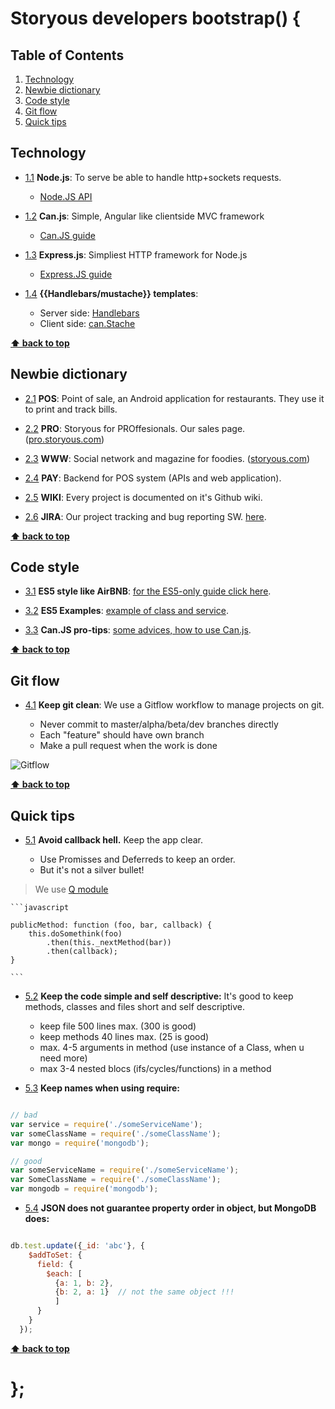# Storyous developers bootstrap() {

## Table of Contents

  1. [Technology](#technology)
  1. [Newbie dictionary](#newbie-dictionary)
  1. [Code style](#code-style)
  1. [Git flow](#git-flow)
  1. [Quick tips](#quick-tips)

## Technology

  - [1.1](#1.1) <a name='1.1'></a> **Node.js**: To serve be able to handle http+sockets requests.

    + [Node.JS API](https://nodejs.org/api/)

  - [1.2](#1.2) <a name='1.2'></a> **Can.js**: Simple, Angular like clientside MVC framework 

    + [Can.JS guide](http://canjs.com/guides/Tutorial.html)

  - [1.3](#1.3) <a name='1.3'></a> **Express.js**: Simpliest HTTP framework for Node.js

    + [Express.JS guide](http://expressjs.com/guide/routing.html)

  - [1.4](#1.4) <a name='1.4'></a> **{{Handlebars/mustache}} templates**: 

    + Server side: [Handlebars](http://handlebarsjs.com)
    + Client side: [can.Stache](http://canjs.com/docs/can.stache.html)

**[⬆ back to top](#table-of-contents)**

## Newbie dictionary

  - [2.1](#2.1) <a name='2.1'></a> **POS**: Point of sale, an Android application for restaurants. They use it to print and track bills.

  - [2.2](#2.2) <a name='2.2'></a> **PRO**: Storyous for PROffesionals. Our sales page. ([pro.storyous.com](http://pro.storyous.com))

  - [2.3](#2.3) <a name='2.3'></a> **WWW**: Social network and magazine for foodies. ([storyous.com](http://storyous.com))

  - [2.4](#2.4) <a name='2.4'></a> **PAY**: Backend for POS system (APIs and web application). 

  - [2.5](#2.5) <a name='2.5'></a> **WIKI**: Every project is documented on it's Github wiki.

  - [2.6](#2.6) <a name='2.6'></a> **JIRA**: Our project tracking and bug reporting SW. [here](http://storyousjira.atlassian.net).

**[⬆ back to top](#table-of-contents)**

## Code style

  - [3.1](#3.1) <a name='3.1'></a> **ES5 style like AirBNB**: [for the ES5-only guide click here](es5/). 
  
  - [3.2](#3.2) <a name='3.2'></a> **ES5 Examples**: [example of class and service](es5-sample/).

  - [3.3](#3.3) <a name='3.3'></a> **Can.JS pro-tips**: [some advices, how to use Can.js](can/).

**[⬆ back to top](#table-of-contents)**

## Git flow

  - [4.1](#4.1) <a name='4.1'></a> **Keep git clean**: We use a Gitflow workflow to manage projects on git.

    + Never commit to master/alpha/beta/dev branches directly
    + Each "feature" should have own branch
    + Make a pull request when the work is done 

![Gitflow](http://nvie.com/img/git-model@2x.png)

**[⬆ back to top](#table-of-contents)**

## Quick tips

  - [5.1](#5.1) <a name='5.1'></a> **Avoid callback hell.** Keep the app clear. 
  
    + Use Promisses and Deferreds to keep an order.
    + But it's not a silver bullet!
    
  > We use [Q module](https://www.npmjs.com/package/q) 

    ```javascript
    
    publicMethod: function (foo, bar, callback) {
        this.doSomethink(foo)
            .then(this._nextMethod(bar))
            .then(callback);
    }

    ```

  - [5.2](#5.2) <a name='5.2'></a> **Keep the code simple and self descriptive:** It's good to keep methods, classes and files short and self descriptive. 

    + keep file 500 lines max. (300 is good)
    + keep methods 40 lines max. (25 is good)
    + max. 4-5 arguments in method (use instance of a Class, when u need more)
    + max 3-4 nested blocs (ifs/cycles/functions) in a method

  - [5.3](#5.3) <a name='5.3'></a> **Keep names when using require:**

```javascript

// bad
var service = require('./someServiceName');
var someClassName = require('./someClassName');
var mongo = require('mongodb');

// good
var someServiceName = require('./someServiceName');
var SomeClassName = require('./someClassName');
var mongodb = require('mongodb');

```
  
  - [5.4](#5.4) <a name='5.4'></a> **JSON does not guarantee property order in object, but MongoDB does:**

```javascript

db.test.update({_id: 'abc'}, {
    $addToSet: {
      field: {
        $each: [ 
          {a: 1, b: 2}, 
          {b: 2, a: 1}  // not the same object !!!
          ]
      }
    }
  });

```


**[⬆ back to top](#table-of-contents)**

# };

